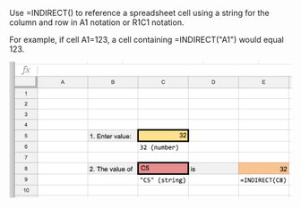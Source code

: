 Use =INDIRECT() to reference a spreadsheet cell using a string for the column and row in A1 notation or R1C1 notation.

For example, if cell A1=123, a cell containing =INDIRECT("A1") would equal 123.

<img alt="" src="/img/uploads/2018-04/spreadsheet-indirect.png" />